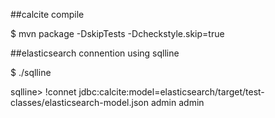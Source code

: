 ##calcite compile

$ mvn package -DskipTests -Dcheckstyle.skip=true

##elasticsearch connention  using sqlline

$ ./sqlline

sqlline>  !connet jdbc:calcite:model=elasticsearch/target/test-classes/elasticsearch-model.json admin admin




